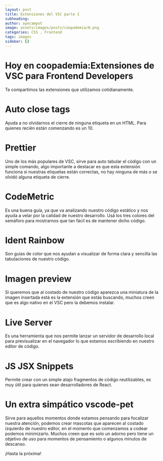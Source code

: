 ```yaml
---
layout: post
title: Extensiones del VSC parte I
subheading: 
author: ayecampot
image: assets/images/posts/coopademia/0.png
categories: CSS , Frontend
tags: images
sidebar: []
---
```


# Hoy en coopademia:Extensiones de VSC para Frontend Developers
Te compartimos las extensiones que utilizamos cotidianamente.

# Auto close tags
Ayuda a no olvidarnos el cierre de ninguna etiqueta en un HTML. Para quienes recién están comenzando es un 10.

# Prettier
Uno de los más populares de VSC, sirve para auto tabular el código con un simple comando, algo importante a destacar es que esta extensión funciona si nuestras etiquetas están correctas, no hay ninguna de más o se olvidó alguna etiqueta de cierre.


# CodeMetric
Es una buena guía, ya que va analizando nuestro código estático y nos ayuda a velar por la calidad de nuestro desarrollo. Usá los tres colores del semáforo para mostrarnos que tan fácil es de mantener dicho código.


# Ident Rainbow
Son guias de color que nos ayudan a visualizar de forma clara y sencilla las tabulaciones de nuestro código. 


# Imagen preview
Si queremos que al costado de nuestro código aparezca una miniatura de la imagen insertada está es la extensión que estás buscando, muchos creen que es algo nativo en el VSC pero la debemos instalar.

# Live Server
Es una herramienta que nos permite lanzar un servidor de desarrollo local para previsualizar en el navegador lo que estamos escribiendo en nuestro editor de código.


# JS JSX Snippets
Permite crear con un simple atajo fragmentos de código reutilizables, es muy útil para quienes sean desarrolladores de React.


# Un extra simpático vscode-pet
Sirve para aquellos momentos donde estamos pensando para focalizar nuestra atención, podemos crear mascotas que aparecen al costado izquierdo de nuestro editor, en el momento que comenzamos a codear podemos minimizarlo. Muchos creen que es solo un adorno pero tiene un objetivo de uso para momentos de pensamiento o  algunos minutos de descanso.


¡Hasta la próxima!
